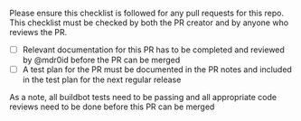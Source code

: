 Please ensure this checklist is followed for any pull requests for this repo. This checklist must be checked by both the PR creator and by anyone who reviews the PR.
* [ ] Relevant documentation for this PR has to be completed and reviewed by @mdr0id before the PR can be merged
* [ ] A test plan for the PR must be documented in the PR notes and included in the test plan for the next regular release

As a note, all buildbot tests need to be passing and all appropriate code reviews need to be done before this PR can be merged
